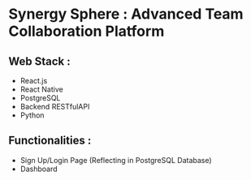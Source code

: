 # Synergy Sphere :  Advanced Team Collaboration Platform

## Web Stack : 
 - React.js
 - React Native
 - PostgreSQL
 - Backend RESTfulAPI
 - Python

## Functionalities : 
 - Sign Up/Login Page (Reflecting in PostgreSQL Database)
 - Dashboard 
